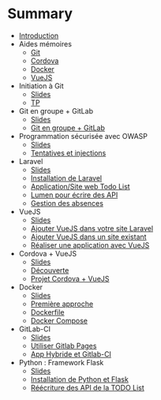 # Summary

* [Introduction](README.md)
* Aides mémoires
  * [Git](cheatsheets/git/README.md)
  * [Cordova](cheatsheets/cordova/README.md)
  * [Docker](cheatsheets/docker/README.md)
  * [VueJS](cheatsheets/vuejs/README.md)
* Initiation à Git
  * [Slides](https://c4software.github.io/bts-sio/cours/sources/revealjs/index.html?source=git)
  * [TP](tp/git_initiation/README.md)
* Git en groupe + GitLab
  * [Slides](https://c4software.github.io/bts-sio/cours/sources/revealjs/index.html?source=gitlab)
  * [Git en groupe + GitLab](tp/gitlab/README.md)
* Programmation sécurisée avec OWASP
  * [Slides](https://c4software.github.io/bts-sio/cours/sources/revealjs/index.html?source=securite_applications)
  * [Tentatives et injections](tp/securite/README.md)
* Laravel
  * [Slides](https://c4software.github.io/bts-sio/cours/sources/revealjs/index.html?source=laravel)
  * [Installation de Laravel](tp/laravel/introduction.md)
  * [Application/Site web Todo List](tp/laravel/application_todo_list.md)
  * [Lumen pour écrire des API](tp/laravel/creation_api.md)
  * [Gestion des absences](tp/laravel/creation_api.md)
* VueJS
  * [Slides](https://c4software.github.io/bts-sio/cours/sources/revealjs/index.html?source=vuejs)
  * [Ajouter VueJS dans votre site Laravel](tp/vuejs/tp1-vuejs-laravel-api)
  * [Ajouter VueJS dans un site existant](tp/vuejs/tp1.md)
  * [Réaliser une application avec VueJS](tp/vuejs/tp2.md)
* Cordova + VueJS
  * [Slides](https://rawgit.com/c4software/bts/master/cours/cordova/)
  * [Découverte](tp/cordova/decouverte.md)
  * [Projet Cordova + VueJS](tp/cordova/vuejs_cordova.md)
* Docker
  * [Slides](https://rawgit.com/c4software/bts/master/cours/docker/)
  * [Première approche](tp/docker/introduction.md)
  * [Dockerfile](tp/docker/dockerfile.md)
  * [Docker Compose](tp/docker/docker_compose.md)
* GitLab-CI
  * [Slides](https://c4software.github.io/bts-sio/cours/sources/revealjs/index.html?source=gitlabci)
  * [Utiliser Gitlab Pages](tp/ci/pages.md)
  * [App Hybride et Gitlab-CI](tp/ci/ci-hybride.md)
* Python : Framework Flask
  * [Slides](https://rawgit.com/c4software/bts/master/cours/python/)
  * [Installation de Python et Flask](./tp/python/flask.md)
  * [Réécriture des API de la TODO List](./tp/python/flask_todolist_api.md)
